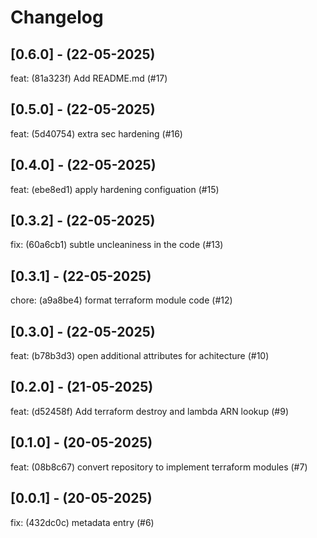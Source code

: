 # Changelog

## [0.6.0] - (22-05-2025)
feat: (81a323f) Add README.md (#17)

## [0.5.0] - (22-05-2025)
feat: (5d40754) extra sec hardening (#16)

## [0.4.0] - (22-05-2025)
feat: (ebe8ed1) apply hardening configuation (#15)

## [0.3.2] - (22-05-2025)
fix: (60a6cb1) subtle uncleaniness in the code (#13)

## [0.3.1] - (22-05-2025)
chore: (a9a8be4) format terraform module code (#12)

## [0.3.0] - (22-05-2025)
feat: (b78b3d3) open additional attributes for achitecture (#10)

## [0.2.0] - (21-05-2025)
feat: (d52458f) Add terraform destroy and lambda ARN lookup (#9)

## [0.1.0] - (20-05-2025)
feat: (08b8c67) convert repository to implement terraform modules (#7)

## [0.0.1] - (20-05-2025)
fix: (432dc0c) metadata entry (#6)
